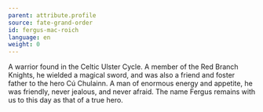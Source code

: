 ```yaml
---
parent: attribute.profile
source: fate-grand-order
id: fergus-mac-roich
language: en
weight: 0
---
```


A warrior found in the Celtic Ulster Cycle.
A member of the Red Branch Knights, he wielded a magical sword, and was also a friend and foster father to the hero Cú Chulainn.
A man of enormous energy and appetite, he was friendly, never jealous, and never afraid.
The name Fergus remains with us to this day as that of a true hero.
